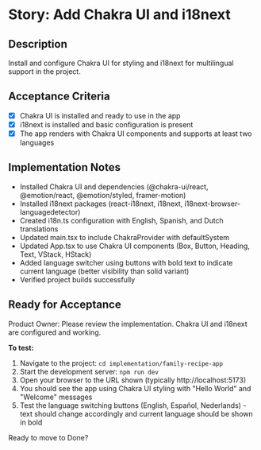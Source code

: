 # Story: Add Chakra UI and i18next

## Description
Install and configure Chakra UI for styling and i18next for multilingual support in the project.

## Acceptance Criteria
- [x] Chakra UI is installed and ready to use in the app
- [x] i18next is installed and basic configuration is present
- [x] The app renders with Chakra UI components and supports at least two languages

## Implementation Notes
- Installed Chakra UI and dependencies (@chakra-ui/react, @emotion/react, @emotion/styled, framer-motion)
- Installed i18next packages (react-i18next, i18next, i18next-browser-languagedetector)
- Created i18n.ts configuration with English, Spanish, and Dutch translations
- Updated main.tsx to include ChakraProvider with defaultSystem
- Updated App.tsx to use Chakra UI components (Box, Button, Heading, Text, VStack, HStack)
- Added language switcher using buttons with bold text to indicate current language (better visibility than solid variant)
- Verified project builds successfully

## Ready for Acceptance
Product Owner: Please review the implementation. Chakra UI and i18next are configured and working.

**To test:**
1. Navigate to the project: `cd implementation/family-recipe-app`
2. Start the development server: `npm run dev`
3. Open your browser to the URL shown (typically http://localhost:5173)
4. You should see the app using Chakra UI styling with "Hello World" and "Welcome" messages
5. Test the language switching buttons (English, Español, Nederlands) - text should change accordingly and current language should be shown in bold

Ready to move to Done?

